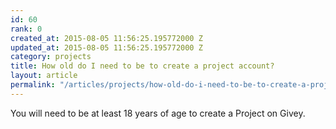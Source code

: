 ```yaml
---
id: 60
rank: 0
created_at: 2015-08-05 11:56:25.195772000 Z
updated_at: 2015-08-05 11:56:25.195772000 Z
category: projects
title: How old do I need to be to create a project account?
layout: article
permalink: "/articles/projects/how-old-do-i-need-to-be-to-create-a-project-account/"
---
```


You will need to be at least 18 years of age to create a Project on Givey.
